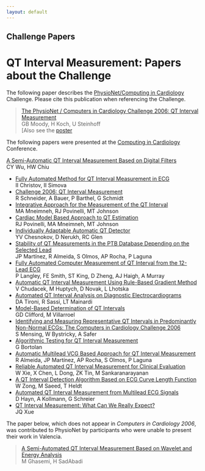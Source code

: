 ```yaml
---
layout: default
---
```


## Challenge Papers

# QT Interval Measurement: Papers about the Challenge

The following paper describes the [PhysioNet/Computing in
Cardiology](http://www.cinc.org/) Challenge. Please cite this
publication when referencing the Challenge.

> [The PhysioNet / Computers in Cardiology Challenge 2006: QT Interval
> Measurement](0313.pdf)\
> GB Moody, H Koch, U Steinhoff\
> \[Also see the [poster](k53-1-poster.pdf)

The following papers were presented at the [Computing in
Cardiology](http://www.cinc.org/) Conference.

  [A Semi-Automatic QT Interval Measurement Based on Digital
  Filters](0317.pdf)\
  CY Wu, HW Chiu
- [Fully Automated Method for QT Interval Measurement in
  ECG](0321.pdf)\
  II Christov, II Simova
- [Challenge 2006: QT Interval
  Measurement](0325.pdf)\
  R Schneider, A Bauer, P Barthel, G Schmidt
- [Integrative Approach for the Measurement of the QT
  Interval](0329.pdf)\
  MA Mneimneh, RJ Povinelli, MT Johnson
- [Cardiac Model Based Approach to QT
  Estimation](0333.pdf)\
  RJ Povinelli, MA Mneimneh, MT Johnson
- [Individually Adaptable Automatic QT
  Detector](0337.pdf)\
  YV Chesnokov, D Nerukh, RC Glen
- [Stability of QT Measurements in the PTB Database Depending on the
  Selected Lead](0341.pdf)\
  JP Martínez, R Almeida, S Olmos, AP Rocha, P Laguna
- [Fully Automated Computer Measurement of QT Interval from the 12-Lead
  ECG](0345.pdf)\
  P Langley, FE Smith, ST King, D Zheng, AJ Haigh, A Murray
- [Automatic QT Interval Measurement Using Rule-Based Gradient
  Method](0349.pdf)\
  V Chudacek, M Huptych, D Novak, L Lhotska
- [Automated QT Interval Analysis on Diagnostic
  Electrocardiograms](0353.pdf)\
  DA Tironi, R Sassi, LT Mainardi
- [Model-Based Determination of QT
  Intervals](0357.pdf)\
  GD Clifford, M Villarroel
- [Identifying and Measuring Representative QT Intervals in Predominantly
  Non-Normal ECGs: The Computers in Cardiology Challenge
  2006](0361.pdf)\
  S Mensing, W Bystricky, A Safer
- [Algorithmic Testing for QT Interval
  Measurement](0365.pdf)\
  G Bortolan
- [Automatic Multilead VCG Based Approach for QT Interval
  Measurement](0369.pdf)\
  R Almeida, JP Martínez, AP Rocha, S Olmos, P Laguna
- [Reliable Automated QT Interval Measurement for Clinical
  Evaluation](0373.pdf)\
  W Xie, X Chen, L Dong, ZK Tin, M Sankaranarayanan
- [A QT Interval Detection Algorithm Based on ECG Curve Length
  Function](0377.pdf)\
  W Zong, M Saeed, T Heldt
- [Automated QT Interval Measurement from Multilead ECG
  Signals](0381.pdf)\
  D Hayn, A Kollmann, G Schreier
- [QT Interval Measurement: What Can We Really
  Expect?](0385.pdf)\
  JQ Xue

The paper below, which does not appear in *Computers in Cardiology
2006*, was contributed to PhysioNet by participants who were unable to
present their work in Valencia.

> [A Semi-Automated QT Interval Measurement Based on Wavelet and Energy Analysis](ghasemi-sadabadi.pdf)\
  M Ghasemi, H SadAbadi


